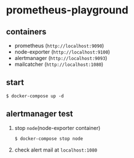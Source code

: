 # prometheus-playground

## containers

- prometheus (`http://localhost:9090`)
- node-exporter (`http://localhost:9100`)
- alertmanager (`http://localhost:9093`)
- mailcatcher (`http://localhost:1080`)

## start

```
$ docker-compose up -d
```

## alertmanager test

1. stop `node`(node-exporter container)

    ```bash
    $ docker-compose stop node
    ```
    
1. check alert mail at `localhost:1080`
